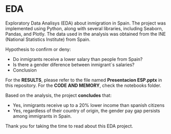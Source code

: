# EDA

Exploratory Data Analisys (EDA) about inmigration in Spain. The project was implemented using Python, along with several libraries, including Seaborn, Pandas, and Plotly. The data used in the analysis was obtained from the INE (National Statistics Institute) from Spain.


Hypothesis to confirm or deny:

- Do inmigrants receive a lower salary than people from Spain?
- Is there a gender diference between inmigrant´s salaries?
- Conclusion


For the **RESULTS**, please refer to the file named **Presentacion ESP.pptx** in this repository.
For the **CODE AND MEMORY**, check the notebooks folder.

Based on the analysis, the project **concludes** that:
+ Yes, inmigrants receive up to a 20% lower income than spanish citizens
+ Yes, regardless of their country of origin, the gender pay gap persists among immigrants in Spain.

Thank you for taking the time to read about this EDA project.
